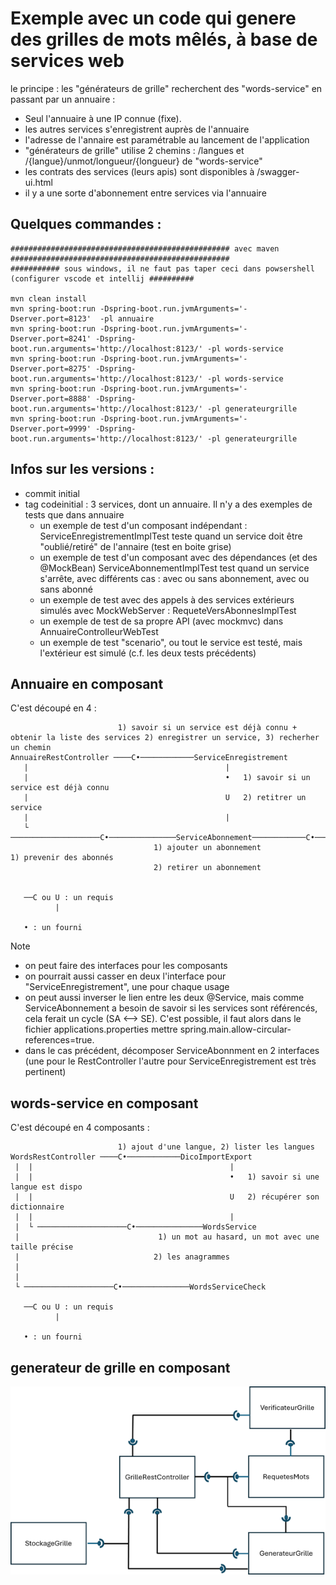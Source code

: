# Exemple avec un code qui genere des grilles de mots mêlés, à base de services web

le principe : les "générateurs de grille" recherchent des "words-service" en passant par un annuaire :
- Seul l'annuaire à une IP connue (fixe).
- les autres services s'enregistrent auprès de l'annuaire
- l'adresse de l'annaire est paramétrable au lancement de l'application
- "générateurs de grille" utilise 2 chemins : /langues et /{langue}/unmot/longueur/{longueur} de "words-service"
- les contrats des services (leurs apis) sont disponibles à <url-du-service>/swagger-ui.html
- il y a une sorte d'abonnement entre services via l'annuaire

## Quelques commandes :  


```
################################################# avec maven #################################################
########### sous windows, il ne faut pas taper ceci dans powsershell (configurer vscode et intellij ##########

mvn clean install
mvn spring-boot:run -Dspring-boot.run.jvmArguments='-Dserver.port=8123'  -pl annuaire
mvn spring-boot:run -Dspring-boot.run.jvmArguments='-Dserver.port=8241' -Dspring-boot.run.arguments='http://localhost:8123/' -pl words-service
mvn spring-boot:run -Dspring-boot.run.jvmArguments='-Dserver.port=8275' -Dspring-boot.run.arguments='http://localhost:8123/' -pl words-service
mvn spring-boot:run -Dspring-boot.run.jvmArguments='-Dserver.port=8888' -Dspring-boot.run.arguments='http://localhost:8123/' -pl generateurgrille
mvn spring-boot:run -Dspring-boot.run.jvmArguments='-Dserver.port=9999' -Dspring-boot.run.arguments='http://localhost:8123/' -pl generateurgrille

```


## Infos sur les versions :

- commit initial
- tag codeinitial : 3 services, dont un annuaire. Il n'y a des exemples de tests que dans annuaire
    - un exemple de test d'un composant indépendant : ServiceEnregistrementImplTest teste quand un service doit être "oublié/retiré" de l'annaire (test en boite grise)
    - un exemple de test d'un composant avec des dépendances (et des @MockBean) ServiceAbonnementImplTest test quand un service s'arrête, avec différents cas : avec ou sans abonnement, avec ou sans abonné
    - un exemple de test avec des appels à des services extérieurs simulés avec MockWebServer : RequeteVersAbonnesImplTest
    - un exemple de test de sa propre API (avec mockmvc) dans AnnuaireControlleurWebTest
    - un exemple de test "scenario", ou tout le service est testé, mais l'extérieur est simulé (c.f. les deux tests précédents)



## Annuaire en composant 

C'est découpé en 4 :
```
                        1) savoir si un service est déjà connu + obtenir la liste des services 2) enregistrer un service, 3) recherher un chemin
AnnuaireRestController ────C•────────────ServiceEnregistrement
   |                                            |
   |                                            •   1) savoir si un service est déjà connu
   |                                            U   2) retitrer un service
   |                                            |
   └ ────────────────────C•───────────────ServiceAbonnement────────────C•──────────RequetesVersAbonnes 
                                1) ajouter un abonnement                    1) prevenir des abonnés
                                2) retirer un abonnement
                                    
   
   ──C ou U : un requis 
          |
          
   • : un fourni
```

Note 
 - on peut faire des interfaces pour les composants
 - on pourrait aussi casser en deux l'interface pour "ServiceEnregistrement", une pour chaque usage
 - on peut aussi inverser le lien entre les deux @Service, mais comme ServiceAbonnement a besoin de savoir si les services sont référencés, cela ferait un cycle (SA <--> SE). C'est possible, il faut alors dans le fichier applications.properties mettre spring.main.allow-circular-references=true.
 - dans le cas précédent, décomposer ServiceAbonnment en 2 interfaces (une pour le RestController l'autre pour ServiceEnregistrement est très pertinent)



## words-service en composant 


C'est découpé en 4 composants :
```
                        1) ajout d'une langue, 2) lister les langues
WordsRestController ────C•────────────DicoImportExport
 |  |                                            |
 |  |                                            •   1) savoir si une langue est dispo
 |  |                                            U   2) récupérer son dictionnaire
 |  |                                            |
 |  └ ────────────────────C•───────────────WordsService
 |                               1) un mot au hasard, un mot avec une taille précise
 |                              2) les anagrammes
 |                                   
 |
 └ ────────────────────C•───────────────WordsServiceCheck
   
   ──C ou U : un requis 
          |
          
   • : un fourni
```


## generateur de grille en composant 

![composants-GG.png](docs/composants-GG.png)

